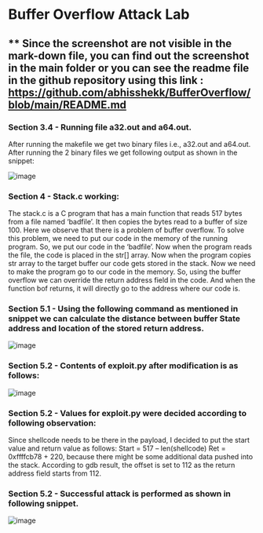 # Buffer Overflow Attack Lab

## ** Since the screenshot are not visible in the mark-down file, you can find out the screenshot in the main folder or you can see the readme file in the github repository using this link : https://github.com/abhisshekk/BufferOverflow/blob/main/README.md


### Section 3.4 - Running file a32.out and a64.out.
After running the makefile we get two binary files i.e., a32.out and a64.out.
After running the 2 binary files we get following output as shown in the snippet:

![image](https://user-images.githubusercontent.com/40964627/168496660-6259df45-4b81-49be-bb37-3b2fc7faf5b9.png)


### Section 4 - Stack.c working:
The stack.c is a C program that has a main function that reads 517 bytes from a file named ‘badfile’. It then copies the bytes read to a buffer of size 100. Here we observe that there is a problem of buffer overflow. 
To solve this problem, we need to put our code in the memory of the running program. So, we put our code in the ‘badfile’.
Now when the program reads the file, the code is placed in the str[] array. Now when the program copies str array to the target buffer our code gets stored in the stack. 
Now we need to make the program go to our code in the memory. So, using the buffer overflow we can override the return address field in the code. And when the function bof returns, it will directly go to the address where our code is.

### Section 5.1 - Using the following command as mentioned in snippet we can calculate the distance between buffer State address and location of the stored return address.

![image](https://user-images.githubusercontent.com/40964627/168496673-0cbaa304-47e3-4a78-9c5c-b97942b92492.png)

### Section 5.2 - Contents of exploit.py after modification is as follows:

![image](https://user-images.githubusercontent.com/40964627/168496684-1418e078-6363-4cea-a878-d4c756e39d61.png)

### Section 5.2 - Values for exploit.py were decided according to following observation:
Since shellcode needs to be there in the payload, I decided to put the start value and return value as follows:
Start = 517 – len(shellcode)
Ret = 0xffffcb78 + 220, because there might be some additional data pushed into the stack.
According to gdb result, the offset is set to 112 as the return address field starts from 112.


### Section 5.2 - Successful attack is performed as shown in following snippet.

![image](https://user-images.githubusercontent.com/40964627/168496704-f29c315b-e849-483b-af4a-9d277c84ccb0.png)

